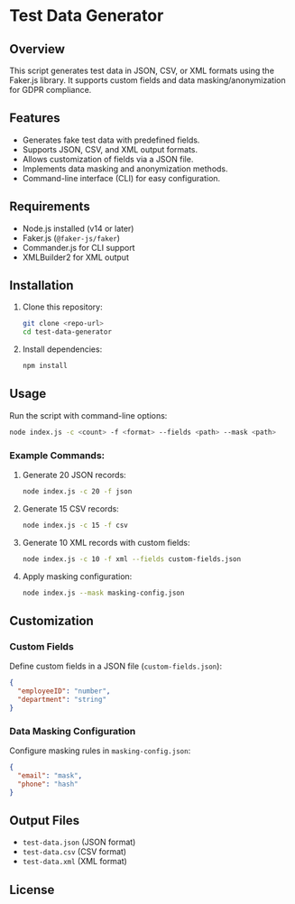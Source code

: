 # Test Data Generator

## Overview

This script generates test data in JSON, CSV, or XML formats using the Faker.js library. It supports custom fields and data masking/anonymization for GDPR compliance.

## Features

- Generates fake test data with predefined fields.
- Supports JSON, CSV, and XML output formats.
- Allows customization of fields via a JSON file.
- Implements data masking and anonymization methods.
- Command-line interface (CLI) for easy configuration.

## Requirements

- Node.js installed (v14 or later)
- Faker.js (`@faker-js/faker`)
- Commander.js for CLI support
- XMLBuilder2 for XML output

## Installation

1. Clone this repository:
   ```sh
   git clone <repo-url>
   cd test-data-generator
   ```
2. Install dependencies:
   ```sh
   npm install
   ```

## Usage

Run the script with command-line options:

```sh
node index.js -c <count> -f <format> --fields <path> --mask <path>
```

### Example Commands:

1. Generate 20 JSON records:
   ```sh
   node index.js -c 20 -f json
   ```
2. Generate 15 CSV records:
   ```sh
   node index.js -c 15 -f csv
   ```
3. Generate 10 XML records with custom fields:
   ```sh
   node index.js -c 10 -f xml --fields custom-fields.json
   ```
4. Apply masking configuration:
   ```sh
   node index.js --mask masking-config.json
   ```

## Customization

### Custom Fields

Define custom fields in a JSON file (`custom-fields.json`):

```json
{
  "employeeID": "number",
  "department": "string"
}
```

### Data Masking Configuration

Configure masking rules in `masking-config.json`:

```json
{
  "email": "mask",
  "phone": "hash"
}
```

## Output Files

- `test-data.json` (JSON format)
- `test-data.csv` (CSV format)
- `test-data.xml` (XML format)

## License
